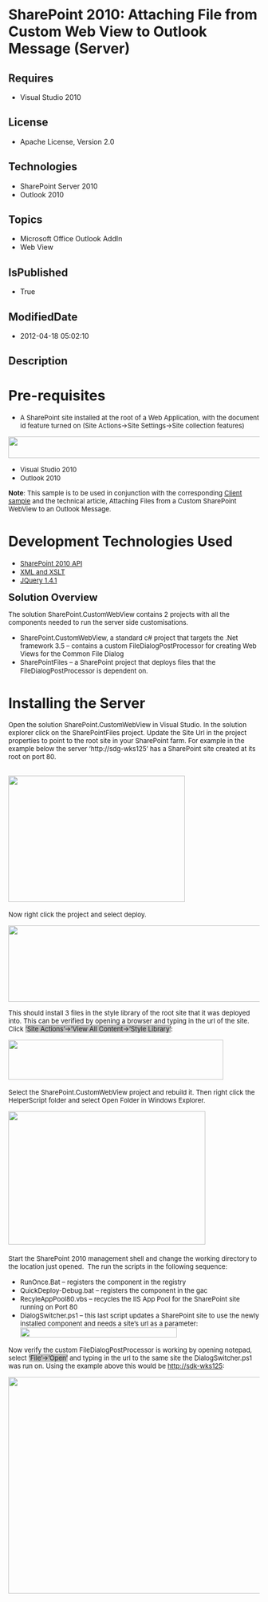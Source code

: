 # SharePoint 2010: Attaching File from Custom Web View to Outlook Message (Server)
## Requires
* Visual Studio 2010
## License
* Apache License, Version 2.0
## Technologies
* SharePoint Server 2010
* Outlook 2010
## Topics
* Microsoft Office Outlook AddIn
* Web View
## IsPublished
* True
## ModifiedDate
* 2012-04-18 05:02:10
## Description

<h1>Pre-requisites</h1>
<ul>
<li><span style="font-size:small">A SharePoint site installed at the root of a Web Application, with the document id feature turned on (Site Actions-&gt;Site Settings-&gt;Site collection features)</span>
</li></ul>
<p><span style="font-size:small"><img src="http://i1.code.msdn.s-msft.com/sharepoint-2010-attaching-144821a7/image/file/49001/1/pre-req1.png" alt="" width="772" height="43"></span></p>
<ul>
<li><span style="font-size:small">Visual Studio 2010</span> </li><li><span style="font-size:small">Outlook 2010</span> </li></ul>
<p><span style="font-size:small"><strong>Note</strong>: This sample is to be used in conjunction with the corresponding&nbsp;<a href="http://code.msdn.microsoft.com/SharePoint-2010-Attaching-a1738dee">Client sample</a> and the technical article, Attaching Files
 from a Custom SharePoint WebView to an Outlook Message.</span></p>
<h1><span>Development Technologies Used</span></h1>
<ul>
<li><span style="font-size:small"><a href="http://msdn.microsoft.com/en-us/library/ee556847.aspx">SharePoint 2010 API</a></span>
</li><li><span style="font-size:small"><a href="http://msdn.microsoft.com/en-us/library/ms767600(v=VS.85).aspx">XML and XSLT</a></span>
</li><li><span style="font-size:small"><a href="http://jquery.com/">JQuery 1.4.1</a></span>
</li></ul>
<p><span style="font-size:20px; font-weight:bold">Solution Overview</span></p>
<p><span style="font-size:small">The solution SharePoint.CustomWebView contains 2 projects with all the components needed to run the server side customisations.</span></p>
<ul>
<li><span style="font-size:small">SharePoint.CustomWebView, a standard c# project that targets the .Net framework 3.5 &ndash; contains a custom FileDialogPostProcessor for creating Web Views for the Common File Dialog</span>
</li><li><span style="font-size:small">SharePointFiles &ndash; a SharePoint project that deploys files that the FileDialogPostProcessor is dependent on.</span>&nbsp;
</li></ul>
<h1><span>Installing the Server</span></h1>
<p><span style="font-size:small">Open the solution SharePoint.CustomWebView in Visual Studio. In the solution explorer click on the SharePointFiles project. Update the Site Url in the project properties to point to the root site in your SharePoint farm. For
 example in the example below the server &lsquo;http://sdg-wks125&rsquo; has a SharePoint site created at its root on port 80.</span></p>
<p><span style="font-size:small">&nbsp;</span><br>
<img src="/site/view/file/48995/1/s-install1.png" alt="" width="354" height="253">&nbsp;</p>
<p><span style="font-size:small">Now right click the project and select deploy.</span></p>
<p><img src="/site/view/file/48996/1/s-install2.png" alt="" width="506" height="153"></p>
<p><span style="font-size:small">This should install 3 files in the style library of the root site that it was deployed into. This can be verified by opening a browser and typing in the url of the site. Click
<span style="background-color:#c0c0c0">&lsquo;Site Actions&rsquo;-&gt;&rsquo;View All Content-&gt;&rsquo;Style Library&rsquo;</span>:</span></p>
<p><span style="font-size:small"><img src="/site/view/file/48997/1/s-install3.png" alt="" width="431" height="80"></span><br>
&nbsp;<br>
<span style="font-size:small">Select the SharePoint.CustomWebView project and rebuild it. Then right click the HelperScript folder and select Open Folder in Windows Explorer.</span></p>
<p><span style="font-size:small"><img src="/site/view/file/48998/1/s-install4.png" alt="" width="395" height="267">&nbsp;</span><br>
&nbsp;<br>
<span style="font-size:small">Start the SharePoint 2010 management shell and change the working directory to the location just opened.&nbsp; The run the scripts in the following sequence:</span></p>
<ul>
<li><span style="font-size:small">RunOnce.Bat &ndash; registers the component in the registry</span>
</li><li><span style="font-size:small">QuickDeploy-Debug.bat &ndash; registers the component in the gac</span>
</li><li><span style="font-size:small">RecyleAppPool80.vbs &ndash; recycles the IIS App Pool for the SharePoint site running on Port 80</span>
</li><li><span style="font-size:small">DialogSwitcher.ps1 &ndash; this last script updates a SharePoint site to use the newly installed component and needs a site&rsquo;s url as a parameter:
</span><br>
<span style="font-size:small"><img src="/site/view/file/48999/1/s-install5.png" alt="" width="314" height="20"></span>
</li></ul>
<p><span style="font-size:small">Now verify the custom FileDialogPostProcessor is working by opening notepad, select
<span style="background-color:#c0c0c0">&lsquo;File&rsquo;-&gt;&rsquo;Open&rsquo;</span> and typing in the url to the same site the DialogSwitcher.ps1 was run on. Using the example above this would be
<a href="http://sdk-wks125">http://sdk-wks125</a>:</span></p>
<p><span style="font-size:small"><img src="/site/view/file/49000/1/s-install6.png" alt="" width="683" height="434">&nbsp;</span></p>
